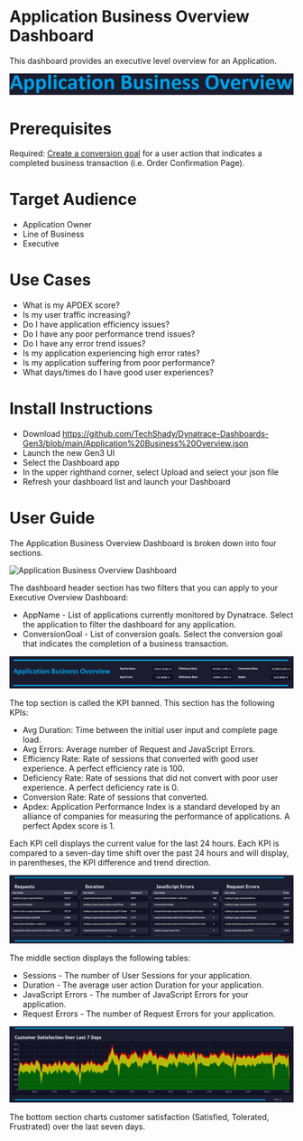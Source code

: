 # Application Business Overview Dashboard
This dashboard provides an executive level overview for an Application.

![Application Business Overview Dashboard](ApplicationBusinessOverview.png)

# Prerequisites

Required: [Create a conversion goal](https://www.dynatrace.com/support/help/platform-modules/digital-experience/web-applications/analyze-and-use/define-conversion-goals) for a user action that indicates a completed business transaction (i.e. Order Confirmation Page).

# Target Audience

- Application Owner
- Line of Business
- Executive

# Use Cases

- What is my APDEX score?
- Is my user traffic increasing?
- Do I have application efficiency issues?
- Do I have any poor performance trend issues?
- Do I have any error trend issues?
- Is my application experiencing high error rates?
- Is my application suffering from poor performance?
- What days/times do I have good user experiences?

# Install Instructions

- Download https://github.com/TechShady/Dynatrace-Dashboards-Gen3/blob/main/Application%20Business%20Overview.json
- Launch the new Gen3 UI
- Select the Dashboard app
- In the upper righthand corner, select Upload and select your json file
- Refresh your dashboard list and launch your Dashboard

# User Guide

The Application Business Overview Dashboard is broken down into four sections.

![Application Business Overview Dashboard](ExecutiveBusinessOverview-0.png)

The dashboard header section has two filters that you can apply to your Executive Overview Dashboard:
- AppName - List of applications currently monitored by Dynatrace. Select the application to filter the dashboard for any application.
- ConversionGoal - List of conversion goals. Select the conversion goal that indicates the completion of a business transaction.

![Application Business Overview Dashboard](ApplicationBusinessOverview-1.png)

The top section is called the KPI banned. This section has the following KPIs:
- Avg Duration: Time between the initial user input and complete page load.
- Avg Errors: Average number of Request and JavaScript Errors.
- Efficiency Rate: Rate of sessions that converted with good user experience. A perfect efficiency rate is 100.
- Deficiency Rate: Rate of sessions that did not convert with poor user experience. A perfect deficiency rate is 0.
- Conversion Rate: Rate of sessions that converted.
- Apdex: Application Performance Index is a standard developed by an alliance of companies for measuring the performance of applications. A perfect Apdex score is 1.

Each KPI cell displays the current value for the last 24 hours. Each KPI is compared to a seven-day time shift over the past 24 hours and will display, in parentheses, the KPI difference and trend direction.

![Application Business Overview Dashboard](ApplicationBusinessOverview-2.png)

The middle section displays the following tables: 
- Sessions - The number of User Sessions for your application.
- Duration - The average user action Duration for your application.
- JavaScript Errors - The number of JavaScript Errors for your application.
- Request Errors - The number of Request Errors for your application.
 
![Application Business Overview Dashboard](ApplicationBusinessOverview-3.png)

The bottom section charts customer satisfaction (Satisfied, Tolerated, Frustrated) over the last seven days.
